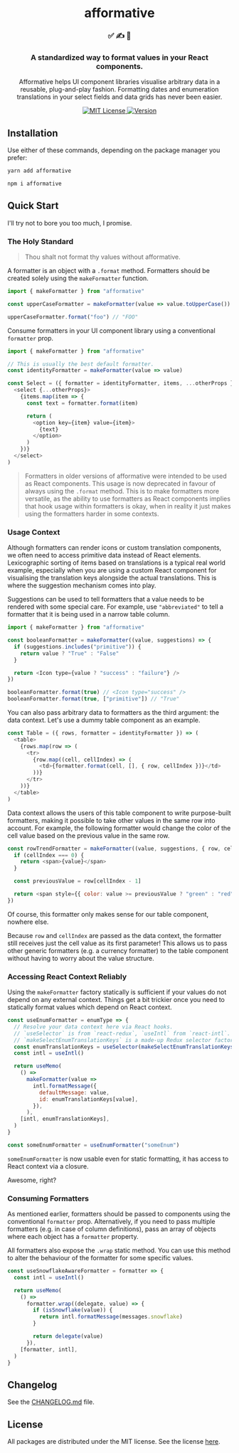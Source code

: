 <h1 align="center">
afformative
</h1>

<h3 align="center">
✅ ✍️ 👀
</h3>

<h3 align="center">
A standardized way to format values in your React components.
</h3>

<p align="center">
Afformative helps UI component libraries visualise arbitrary data in a reusable, plug-and-play fashion. Formatting dates and enumeration translations in your select fields and data grids has never been easier.
</p>

<p align="center">
  <a href="https://github.com/wafflepie/affomative/blob/master/LICENSE">
    <img src="https://flat.badgen.net/badge/license/MIT/blue" alt="MIT License" />
  </a>

  <a href="https://npmjs.com/package/afformative">
    <img src="https://flat.badgen.net/npm/v/afformative" alt="Version" />
  </a>
</p>

## Installation

Use either of these commands, depending on the package manager you prefer:

```sh
yarn add afformative

npm i afformative
```

## Quick Start

I'll try not to bore you too much, I promise.

### The Holy Standard

> Thou shalt not format thy values without afformative.

A formatter is an object with a `.format` method. Formatters should be created solely using the `makeFormatter` function.

```js
import { makeFormatter } from "afformative"

const upperCaseFormatter = makeFormatter(value => value.toUpperCase())

upperCaseFormatter.format("foo") // "FOO"
```

Consume formatters in your UI component library using a conventional `formatter` prop.

```js
import { makeFormatter } from "afformative"

// This is usually the best default formatter.
const identityFormatter = makeFormatter(value => value)

const Select = ({ formatter = identityFormatter, items, ...otherProps }) => (
  <select {...otherProps}>
    {items.map(item => {
      const text = formatter.format(item)

      return (
        <option key={item} value={item}>
          {text}
        </option>
      )
    })}
  </select>
)
```

> Formatters in older versions of afformative were intended to be used as React components. This usage is now deprecated in favour of always using the `.format` method. This is to make formatters more versatile, as the ability to use formatters as React components implies that hook usage within formatters is okay, when in reality it just makes using the formatters harder in some contexts.

### Usage Context

Although formatters can render icons or custom translation components, we often need to access primitive data instead of React elements. Lexicographic sorting of items based on translations is a typical real world example, especially when you are using a custom React component for visualising the translation keys alongside the actual translations. This is where the suggestion mechanism comes into play.

Suggestions can be used to tell formatters that a value needs to be rendered with some special care. For example, use `"abbreviated"` to tell a formatter that it is being used in a narrow table column.

```js
import { makeFormatter } from "afformative"

const booleanFormatter = makeFormatter((value, suggestions) => {
  if (suggestions.includes("primitive")) {
    return value ? "True" : "False"
  }

  return <Icon type={value ? "success" : "failure"} />
})

booleanFormatter.format(true) // <Icon type="success" />
booleanFormatter.format(true, ["primitive"]) // "True"
```

You can also pass arbitrary data to formatters as the third argument: the data context. Let's use a dummy table component as an example.

```js
const Table = ({ rows, formatter = identityFormatter }) => (
  <table>
    {rows.map(row => (
      <tr>
        {row.map((cell, cellIndex) => (
          <td>{formatter.format(cell, [], { row, cellIndex })}</td>
        ))}
      </tr>
    ))}
  </table>
)
```

Data context allows the users of this table component to write purpose-built formatters, making it possible to take other values in the same row into account. For example, the following formatter would change the color of the cell value based on the previous value in the same row.

```js
const rowTrendFormatter = makeFormatter((value, suggestions, { row, cellIndex }) => {
  if (cellIndex === 0) {
    return <span>{value}</span>
  }

  const previousValue = row[cellIndex - 1]

  return <span style={{ color: value >= previousValue ? "green" : "red" }}>{value}</span>
})
```

Of course, this formatter only makes sense for our table component, nowhere else.

Because `row` and `cellIndex` are passed as the data context, the formatter still receives just the cell value as its first parameter! This allows us to pass other generic formatters (e.g. a currency formatter) to the table component without having to worry about the value structure.

### Accessing React Context Reliably

Using the `makeFormatter` factory statically is sufficient if your values do not depend on any external context. Things get a bit trickier once you need to statically format values which depend on React context.

```js
const useEnumFormatter = enumType => {
  // Resolve your data context here via React hooks.
  // `useSelector` is from `react-redux`, `useIntl` from `react-intl`.
  // `makeSelectEnumTranslationKeys` is a made-up Redux selector factory.
  const enumTranslationKeys = useSelector(makeSelectEnumTranslationKeys(enumType))
  const intl = useIntl()

  return useMemo(
    () =>
      makeFormatter(value =>
        intl.formatMessage({
          defaultMessage: value,
          id: enumTranslationKeys[value],
        }),
      ),
    [intl, enumTranslationKeys],
  )
}

const someEnumFormatter = useEnumFormatter("someEnum")
```

`someEnumFormatter` is now usable even for static formatting, it has access to React context via a closure.

Awesome, right?

### Consuming Formatters

As mentioned earlier, formatters should be passed to components using the conventional `formatter` prop. Alternatively, if you need to pass multiple formatters (e.g. in case of column definitions), pass an array of objects where each object has a `formatter` property.

All formatters also expose the `.wrap` static method. You can use this method to alter the behaviour of the formatter for some specific values.

```js
const useSnowflakeAwareFormatter = formatter => {
  const intl = useIntl()

  return useMemo(
    () =>
      formatter.wrap((delegate, value) => {
        if (isSnowflake(value)) {
          return intl.formatMessage(messages.snowflake)
        }

        return delegate(value)
      }),
    [formatter, intl],
  )
}
```

## Changelog

See the [CHANGELOG.md](https://github.com/wafflepie/afformative/blob/master/CHANGELOG.md) file.

## License

All packages are distributed under the MIT license. See the license [here](https://github.com/wafflepie/afformative/blob/master/LICENSE).
